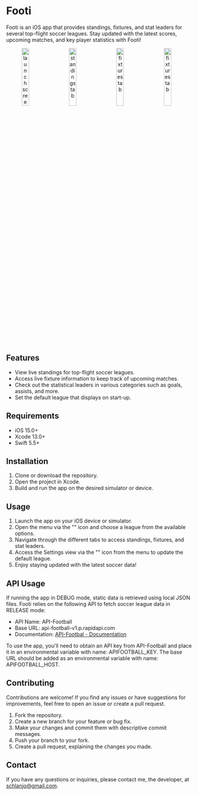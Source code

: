 # Footi

Footi is an iOS app that provides standings, fixtures, and stat leaders for several top-flight soccer leagues. Stay updated with the latest scores, upcoming matches, and key player statistics with Footi!

<p align="center">
  <img alt="launch screen" src="https://github.com/jon-schlandt/footi/assets/75702270/a95265fa-47a6-496b-93f2-aff7a8ef6568" width="20%">
  &nbsp; &nbsp; &nbsp;
  <img alt="standings tab" src="https://github.com/jon-schlandt/footi/assets/75702270/86b670d9-0dbc-4df1-a913-cd20202ccd31" width="20%">
  &nbsp; &nbsp; &nbsp;
  <img alt="fixtures tab" src="https://github.com/jon-schlandt/footi/assets/75702270/d4fc9a84-4857-4e99-93de-b053194f774d" width="20%">
  &nbsp; &nbsp; &nbsp;
  <img alt="fixtures tab" src="https://github.com/jon-schlandt/footi/assets/75702270/56715a41-dbb8-4b4e-8037-85b1d63c9c60" width="20%">
  &nbsp; &nbsp; &nbsp;
</p>

## Features

- View live standings for top-flight soccer leagues.
- Access live fixture information to keep track of upcoming matches.
- Check out the statistical leaders in various categories such as goals, assists, and more.
- Set the default league that displays on start-up.

## Requirements

- iOS 15.0+
- Xcode 13.0+
- Swift 5.5+

## Installation

1. Clone or download the repository.
2. Open the project in Xcode.
3. Build and run the app on the desired simulator or device.

## Usage

1. Launch the app on your iOS device or simulator.
2. Open the menu via the "" icon and choose a league from the available options.
3. Navigate through the different tabs to access standings, fixtures, and stat leaders.
4. Access the Settings view via the "" icon from the menu to update the default league.
5. Enjoy staying updated with the latest soccer data!

## API Usage

If running the app in DEBUG mode, static data is retrieved using local JSON files. Footi relies on the following API to fetch soccer league data in RELEASE mode:

- API Name: API-Football
- Base URL: api-football-v1.p.rapidapi.com
- Documentation: [API-Footbal - Documentation](https://www.api-football.com/documentation-v3)

To use the app, you'll need to obtain an API key from API-Football and place it in an environmental variable with name: APIFOOTBALL_KEY. The base URL should be added
as an environmental variable with name: APIFOOTBALL_HOST.

## Contributing

Contributions are welcome! If you find any issues or have suggestions for improvements, feel free to open an issue or create a pull request.

1. Fork the repository.
2. Create a new branch for your feature or bug fix.
3. Make your changes and commit them with descriptive commit messages.
4. Push your branch to your fork.
5. Create a pull request, explaining the changes you made.

## Contact

If you have any questions or inquiries, please contact me, the developer, at schlanjo@gmail.com.
